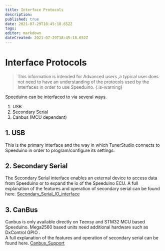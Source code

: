 ```yaml
---
title: Interface Protocols
description: 
published: true
date: 2021-07-29T18:45:18.652Z
tags: 
editor: markdown
dateCreated: 2021-07-29T18:45:18.652Z
---
```


# Interface Protocols
> This information is intended for Advanced users ,a typical user does not need to have an understanding of the protocols used by the Interfaces in order to use Speeduino.
{.is-warning}


Speeduino can be interfaced to via  several ways.
1. USB
2. Secondary Serial
3. Canbus (MCU dependant)

## 1. USB
This is the primary interface and the way in which TunerStudio connects to Speeduino in order to program/configure its settings.

## 2. Secondary Serial
The Secondary Serial interface enables an external device to access data from Speeduino or to expand the io of the Speeduino ECU. 
A full explanation of the features and operation of secondary serial can be found here. [Secondary_Serial_IO_interface](/en/Secondary_Serial_IO_interface)

## 3. CanBus
Canbus is only available directly on Teensy and STM32 MCU based Speeduino. Mega2560 based units need additional hardware such as DxControl GPIO .  
A full explanation of the features and operation of secondary serial can be found here.
[Canbus_Support](/en/Canbus_Support2)